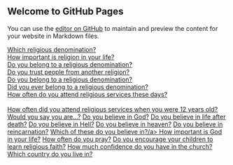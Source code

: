 ## Welcome to GitHub Pages

You can use the [editor on GitHub](https://github.com/jessehoekman/INFOMMDI/edit/gh-pages/index.md) to maintain and preview the content for your website in Markdown files.

<a href="https://jessehoekman.github.io/INFOMMDI/fig1.html">Which religious denomination?</a><br>
<a href="https://jessehoekman.github.io/INFOMMDI/fig2.html">How important is religion in your life?</a><br>
<a href="https://jessehoekman.github.io/INFOMMDI/fig3.html">Do you belong to a religious denomination?</a><br>
<a href="https://jessehoekman.github.io/INFOMMDI/fig4.html">Do you trust people from another religion?</a><br>
<a href="https://jessehoekman.github.io/INFOMMDI/fig5.html">Do you belong to a religious denomination?</a><br>
<a href="https://jessehoekman.github.io/INFOMMDI/fig6.html">Did you ever belong to a religious denomination?</a><br>
<a href="https://jessehoekman.github.io/INFOMMDI/fig7.html">How often do you attend religious services these days?</a><br><br>
<a href="https://jessehoekman.github.io/INFOMMDI/fig8.html">How often did you attend religious services when you were 12 years old?</a><br>
<a href="https://jessehoekman.github.io/INFOMMDI/fig9.html">Would you say you are...?</a>
<a href="https://jessehoekman.github.io/INFOMMDI/fig10.html">Do you believe in God?</a>
<a href="https://jessehoekman.github.io/INFOMMDI/fig11.html">Do you believe in life after death?</a>
<a href="https://jessehoekman.github.io/INFOMMDI/fig12.html">Do you believe in Hell?</a>
<a href="https://jessehoekman.github.io/INFOMMDI/fig13.html">Do you believe in heaven?</a>
<a href="https://jessehoekman.github.io/INFOMMDI/fig14.html">Do you believe in reincarnation?</a>
<a href="https://jessehoekman.github.io/INFOMMDI/fig15.html">Which of these do you believe in?/a>
<a href="https://jessehoekman.github.io/INFOMMDI/fig16.html">How important is God in your life?</a>
<a href="https://jessehoekman.github.io/INFOMMDI/fig17.html">How often do you pray?</a>
<a href="https://jessehoekman.github.io/INFOMMDI/fig18.html">Do you encourage your children to learn religious faith?</a>
<a href="https://jessehoekman.github.io/INFOMMDI/fig19.html">How much confidence do you have in the church?</a>
<a href="https://jessehoekman.github.io/INFOMMDI/fig20.html">Which country do you live in?</a>
